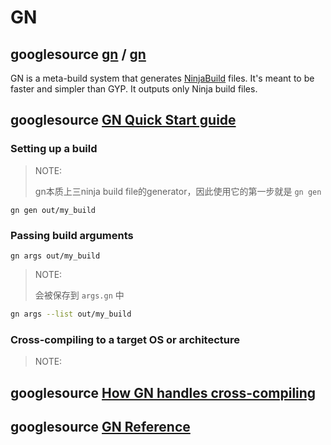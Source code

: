 # GN

## googlesource [gn](https://gn.googlesource.com/?format=HTML) / [**gn**](https://gn.googlesource.com/gn/)

GN is a meta-build system that generates [NinjaBuild](https://chromium.googlesource.com/chromium/src/tools/gn/+/48062805e19b4697c5fbd926dc649c78b6aaa138/NinjaBuild.md) files. It's meant to be faster and simpler than GYP. It outputs only Ninja build files.



## googlesource [GN Quick Start guide](https://gn.googlesource.com/gn/+/main/docs/quick_start.md)

### Setting up a build

> NOTE: 
>
> gn本质上三ninja build file的generator，因此使用它的第一步就是 `gn gen`

```shell
gn gen out/my_build
```

### Passing build arguments

```shell
gn args out/my_build
```

> NOTE: 
>
> 会被保存到 `args.gn` 中

```sh
gn args --list out/my_build
```

### Cross-compiling to a target OS or architecture

> NOTE: 



## googlesource [How GN handles cross-compiling](https://chromium.googlesource.com/chromium/src/tools/gn/+/48062805e19b4697c5fbd926dc649c78b6aaa138/docs/cross_compiles.md)



## googlesource [GN Reference](https://gn.googlesource.com/gn/+/master/docs/reference.md)

